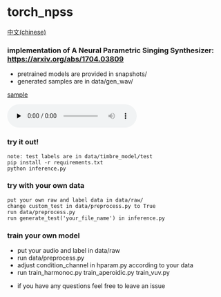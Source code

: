 # torch_npss

[中文(chinese)](README_CN.md)

### implementation of A Neural Parametric Singing Synthesizer: https://arxiv.org/abs/1704.03809
* pretrained models are provided in snapshots/
* generated samples are in data/gen_wav/ 

[sample](https://soundcloud.com/sean-zhao-236492288/29-test)

<audio id="audio" controls="" preload="none">
<source id="mp3" src="data/gen_wav/29test.wav">
</audio>

### try it out!
``` 
note: test labels are in data/timbre_model/test
pip install -r requirements.txt 
python inference.py
```

### try with your own data
```
put your own raw and label data in data/raw/
change custom_test in data/preprocess.py to True
run data/preprocess.py
run generate_test('your_file_name') in inference.py 
```

### train your own model
- put your audio and label in data/raw
- run data/preprocess.py
- adjust condition_channel in hparam.py according to your data
- run train_harmonoc.py train_aperoidic.py train_vuv.py 

* if you have any questions feel free to leave an issue
